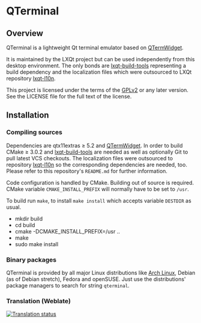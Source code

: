 # QTerminal

## Overview

QTerminal is a lightweight Qt terminal emulator based on [QTermWidget](https://github.com/lxqt/qtermwidget).

It is maintained by the LXQt project but can be used independently from this desktop environment. The only bonds are [lxqt-build-tools](https://github.com/lxqt/lxqt-build-tools) representing a build dependency and the localization files which were outsourced to LXQt repository [lxqt-l10n](https://github.com/lxqt/lxqt-l10n).

This project is licensed under the terms of the [GPLv2](https://www.gnu.org/licenses/gpl-2.0.en.html) or any later version. See the LICENSE file for the full text of the license.

## Installation

### Compiling sources

Dependencies are qtx11extras ≥ 5.2 and [QTermWidget](https://github.com/lxqt/qtermwidget).
In order to build CMake ≥ 3.0.2 and [lxqt-build-tools](https://github.com/lxqt/lxqt-build-tools) are needed as well as optionally Git to pull latest VCS checkouts. The localization files were outsourced to repository [lxqt-l10n](https://github.com/lxqt/lxqt-l10n) so the corresponding dependencies are needed, too. Please refer to this repository's `README.md` for further information.

Code configuration is handled by CMake. Building out of source is required. CMake variable `CMAKE_INSTALL_PREFIX` will normally have to be set to `/usr`.

To build run `make`, to install `make install` which accepts variable `DESTDIR` as usual.

* mkdir build
* cd build
* cmake -DCMAKE\_INSTALL\_PREFIX=/usr ..
* make
* sudo make install

### Binary packages

QTerminal is provided by all major Linux distributions like [Arch Linux](https://www.archlinux.org/packages/?q=qterminal), Debian (as of Debian stretch), Fedora and openSUSE.
Just use the distributions' package managers to search for string `qterminal`.


### Translation (Weblate)

<a href="https://weblate.lxqt.org/projects/lxqt/qterminal/">
<img src="https://weblate.lxqt.org/widgets/lxqt/-/qterminal/multi-auto.svg" alt="Translation status" />
</a>
